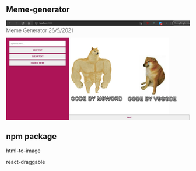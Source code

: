 ## Meme-generator 

![Alt text](https://raw.githubusercontent.com/phuocleoceo/meme-generator/master/Capture.JPG?raw=true)

## npm package

html-to-image

react-draggable